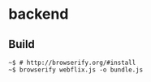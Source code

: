 # backend

## Build

```
~$ # http://browserify.org/#install
~$ browserify webflix.js -o bundle.js
```
